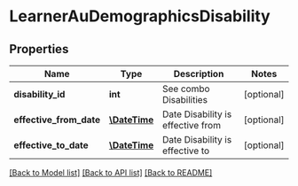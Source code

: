 # LearnerAuDemographicsDisability

## Properties
Name | Type | Description | Notes
------------ | ------------- | ------------- | -------------
**disability_id** | **int** | See combo Disabilities | [optional] 
**effective_from_date** | [**\DateTime**](\DateTime.md) | Date Disability is effective from | [optional] 
**effective_to_date** | [**\DateTime**](\DateTime.md) | Date Disability is effective to | [optional] 

[[Back to Model list]](../../README.md#documentation-for-models) [[Back to API list]](../../README.md#documentation-for-api-endpoints) [[Back to README]](../../README.md)

